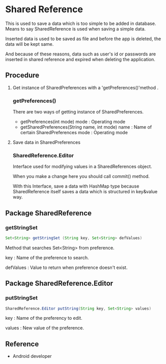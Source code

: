 # Shared Reference

This is used to save a data which is too simple to be added in database. Means to say SharedReference is used when saving a simple data.

Inserted data is used to be saved as file and before the app is deleted, the data will be kept same.

And because of these reasons, data such as user's id or passwords are inserted in shared reference and expired when deleting the application.

## Procedure

1. Get instance of SharedPreferences with a 'getPreferences()'method .

   ### getPreferences()

   There are two ways of getting instance of SharedPreferences.

   + getPreferences(int mode)
     mode : Operating mode
   + getSharedPreferences(String name, int mode)
     name : Name of certain SharedPreferences
     mode : Operating mode

2. Save data in SharedPreferences

   ### SharedReference.Editor

   Interface used for modifying values in a SharedReferences object.

   When you make a change here you should call commit() method.

   With this Interface, save a data with HashMap type because SharedReference itself saves a data which is structured in key&value way.

## Package SharedReference

### getStringSet

```java
Set<String> getStringSet (String key, Set<String> defValues)
```

Method that searches Set\<String> from preference.

key : Name of the preference to search.

defValues : Value to return when preference doesn't exist.

## Package SharedReference.Editor

### putStringSet

```java
SharedReference.Editor putString(String key, Set<String> values)
```

key : Name of the preferency to edit.

values : New value of the preference.

## Reference

+ Android developer